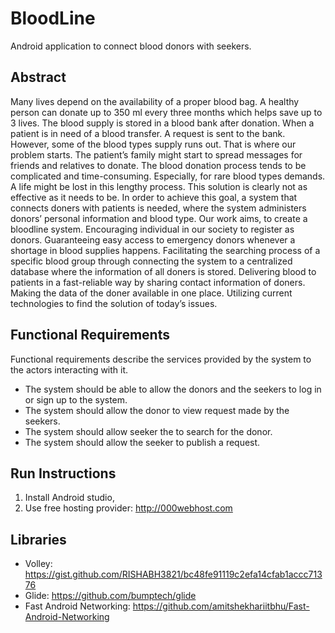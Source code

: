 # BloodLine
 Android application to connect blood donors with seekers.
 
 
## Abstract
Many lives depend on the availability of a proper blood bag. A healthy person can donate up to 350 ml every three months which helps save up to 3 lives. The blood supply is stored in a blood bank after donation. When a patient is in need of a blood transfer. A request is sent to the bank. However, some of the blood types supply runs out. That is where our problem starts. The patient’s family might start to spread messages for friends and relatives to donate. The blood donation process tends to be complicated and time-consuming. Especially, for rare blood types demands. A life might be lost in this lengthy process. This solution is clearly not as effective as it needs to be. In order to achieve this goal, a system that connects doners with patients is needed, where the system administers donors’ personal information and blood type. Our work aims, to create a bloodline system. Encouraging individual in our society to register as donors. Guaranteeing easy access to emergency donors whenever a shortage in blood supplies happens. Facilitating the searching process of a specific blood group through connecting the system to a centralized database where the information of all doners is stored. Delivering blood to patients in a fast-reliable way by sharing contact information of doners. Making the data of the doner available in one place. Utilizing current technologies to find the solution of today’s issues.

## Functional Requirements
Functional requirements describe the services provided by the system to the actors interacting with it.

- The system should be able to allow the donors and the seekers to log in or sign up to the system.
- The system should allow the donor to view request made by the seekers.
- The system should allow seeker the to search for the donor.
- The system should allow the seeker to publish a request.

## Run Instructions
1. Install Android studio,
2. Use free hosting provider: http://000webhost.com

## Libraries
- Volley: https://gist.github.com/RISHABH3821/bc48fe91119c2efa14cfab1accc71376
- Glide: https://github.com/bumptech/glide
- Fast Android Networking: https://github.com/amitshekhariitbhu/Fast-Android-Networking



